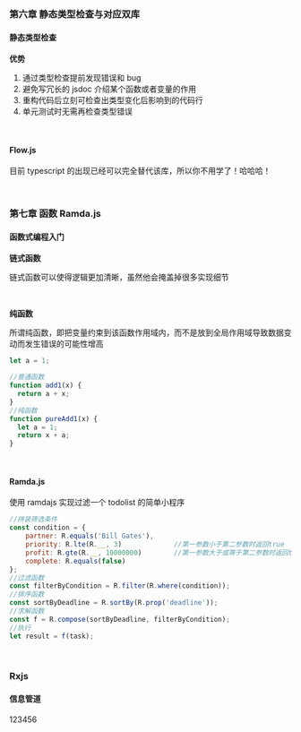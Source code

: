 ### 第六章 静态类型检查与对应双库

#### 静态类型检查

**优势**

1. 通过类型检查提前发现错误和 bug
2. 避免写冗长的 jsdoc 介绍某个函数或者变量的作用
3. 重构代码后立刻可检查出类型变化后影响到的代码行
4. 单元测试时无需再检查类型错误

<br>

#### Flow.js

目前 typescript 的出现已经可以完全替代该库，所以你不用学了！哈哈哈！

<br>

### 第七章 函数 Ramda.js

#### 函数式编程入门

**链式函数**

链式函数可以使得逻辑更加清晰，虽然他会掩盖掉很多实现细节

<br>

**纯函数**

所谓纯函数，即把变量约束到该函数作用域内，而不是放到全局作用域导致数据变动而发生错误的可能性增高

```js
let a = 1;

//普通函数
function add1(x) {
  return a + x;
}
//纯函数
function pureAdd1(x) {
  let a = 1;
  return x + a;
}
```

<br>

#### Ramda.js

使用 ramdajs 实现过滤一个 todolist 的简单小程序

```js
//拼装筛选条件
const condition = {
    partner: R.equals('Bill Gates'),
    priority: R.lte(R.__, 3)             //第一参数小于第二参数时返回true
    profit: R.gte(R.__, 10000000)        //第一参数大于或等于第二参数时返回true
    complete: R.equals(false)
};
//过滤函数
const filterByCondition = R.filter(R.where(condition));
//排序函数
const sortByDeadline = R.sortBy(R.prop('deadline'));
//求解函数
const f = R.compose(sortByDeadline, filterByCondition);
//执行
let result = f(task);
```

<br>

### Rxjs

#### 信息管道

123456
